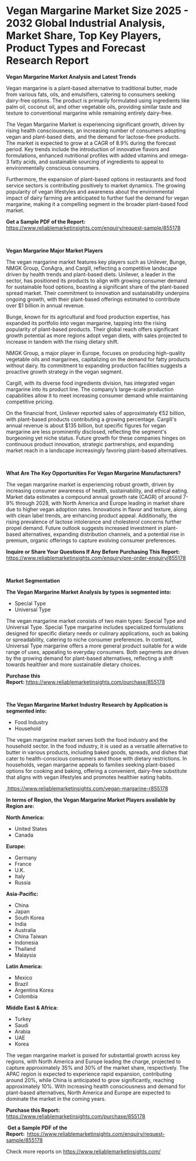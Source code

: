<p><h1>Vegan Margarine Market Size 2025 - 2032 Global Industrial Analysis, Market Share, Top Key Players, Product Types and Forecast Research Report</h1></p><p><strong>Vegan Margarine Market Analysis and Latest Trends</strong></p>
<p><p>Vegan margarine is a plant-based alternative to traditional butter, made from various fats, oils, and emulsifiers, catering to consumers seeking dairy-free options. The product is primarily formulated using ingredients like palm oil, coconut oil, and other vegetable oils, providing similar taste and texture to conventional margarine while remaining entirely dairy-free.</p><p>The Vegan Margarine Market is experiencing significant growth, driven by rising health consciousness, an increasing number of consumers adopting vegan and plant-based diets, and the demand for lactose-free products. The market is expected to grow at a CAGR of 8.9% during the forecast period. Key trends include the introduction of innovative flavors and formulations, enhanced nutritional profiles with added vitamins and omega-3 fatty acids, and sustainable sourcing of ingredients to appeal to environmentally conscious consumers.</p><p>Furthermore, the expansion of plant-based options in restaurants and food service sectors is contributing positively to market dynamics. The growing popularity of vegan lifestyles and awareness about the environmental impact of dairy farming are anticipated to further fuel the demand for vegan margarine, making it a compelling segment in the broader plant-based food market.</p></p>
<p><strong>Get a Sample PDF of the Report:&nbsp;</strong> <a href="https://www.reliablemarketinsights.com/enquiry/request-sample/855178?utm_campaign=2136&utm_medium=2&utm_source=Github&utm_content=ia&utm_term=14022025&utm_id=vegan-margarine">https://www.reliablemarketinsights.com/enquiry/request-sample/855178</a></p>
<p>&nbsp;</p>
<p><strong>Vegan Margarine Major Market Players</strong></p>
<p><p>The vegan margarine market features key players such as Unilever, Bunge, NMGK Group, ConAgra, and Cargill, reflecting a competitive landscape driven by health trends and plant-based diets. Unilever, a leader in the sector, has positioned its products to align with growing consumer demand for sustainable food options, boasting a significant share of the plant-based spread market. Their commitment to innovation and sustainability underpins ongoing growth, with their plant-based offerings estimated to contribute over $1 billion in annual revenue.</p><p>Bunge, known for its agricultural and food production expertise, has expanded its portfolio into vegan margarine, tapping into the rising popularity of plant-based products. Their global reach offers significant growth potential as more regions adopt vegan diets, with sales projected to increase in tandem with the rising dietary shift.</p><p>NMGK Group, a major player in Europe, focuses on producing high-quality vegetable oils and margarines, capitalizing on the demand for fatty products without dairy. Its commitment to expanding production facilities suggests a proactive growth strategy in the vegan segment.</p><p>Cargill, with its diverse food ingredients division, has integrated vegan margarine into its product line. The company’s large-scale production capabilities allow it to meet increasing consumer demand while maintaining competitive pricing.</p><p>On the financial front, Unilever reported sales of approximately €52 billion, with plant-based products contributing a growing percentage. Cargill's annual revenue is about $135 billion, but specific figures for vegan margarine are less prominently disclosed, reflecting the segment's burgeoning yet niche status. Future growth for these companies hinges on continuous product innovation, strategic partnerships, and expanding market reach in a landscape increasingly favoring plant-based alternatives.</p></p>
<p>&nbsp;</p>
<p><strong>What Are The Key Opportunities For Vegan Margarine Manufacturers?</strong></p>
<p><p>The vegan margarine market is experiencing robust growth, driven by increasing consumer awareness of health, sustainability, and ethical eating. Market data estimates a compound annual growth rate (CAGR) of around 7-9% through 2028, with North America and Europe leading in market share due to higher vegan adoption rates. Innovations in flavor and texture, along with clean label trends, are enhancing product appeal. Additionally, the rising prevalence of lactose intolerance and cholesterol concerns further propel demand. Future outlook suggests increased investment in plant-based alternatives, expanding distribution channels, and a potential rise in premium, organic offerings to capture evolving consumer preferences.</p></p>
<p><strong>Inquire or Share Your Questions If Any Before Purchasing This Report:</strong> <a href="https://www.reliablemarketinsights.com/enquiry/pre-order-enquiry/855178?utm_campaign=2136&utm_medium=2&utm_source=Github&utm_content=ia&utm_term=14022025&utm_id=vegan-margarine">https://www.reliablemarketinsights.com/enquiry/pre-order-enquiry/855178</a></p>
<p>&nbsp;</p>
<p><strong>Market Segmentation</strong></p>
<p><strong>The Vegan Margarine Market Analysis by types is segmented into:</strong></p>
<p><ul><li>Special Type</li><li>Universal Type</li></ul></p>
<p><p>The vegan margarine market consists of two main types: Special Type and Universal Type. Special Type margarine includes specialized formulations designed for specific dietary needs or culinary applications, such as baking or spreadability, catering to niche consumer preferences. In contrast, Universal Type margarine offers a more general product suitable for a wide range of uses, appealing to everyday consumers. Both segments are driven by the growing demand for plant-based alternatives, reflecting a shift towards healthier and more sustainable dietary choices.</p></p>
<p><strong>Purchase this Report:&nbsp;</strong><a href="https://www.reliablemarketinsights.com/purchase/855178?utm_campaign=2136&utm_medium=2&utm_source=Github&utm_content=ia&utm_term=14022025&utm_id=vegan-margarine">https://www.reliablemarketinsights.com/purchase/855178</a></p>
<p>&nbsp;</p>
<p><strong>The Vegan Margarine Market Industry Research by Application is segmented into:</strong></p>
<p><ul><li>Food Industry</li><li>Household</li></ul></p>
<p><p>The vegan margarine market serves both the food industry and the household sector. In the food industry, it is used as a versatile alternative to butter in various products, including baked goods, spreads, and dishes that cater to health-conscious consumers and those with dietary restrictions. In households, vegan margarine appeals to families seeking plant-based options for cooking and baking, offering a convenient, dairy-free substitute that aligns with vegan lifestyles and promotes healthier eating habits.</p></p>
<p><a href="https://www.reliablemarketinsights.com/vegan-margarine-r855178?utm_campaign=2136&utm_medium=2&utm_source=Github&utm_content=ia&utm_term=14022025&utm_id=vegan-margarine">&nbsp;https://www.reliablemarketinsights.com/vegan-margarine-r855178</a></p>
<p><strong>In terms of Region, the Vegan Margarine Market Players available by Region are:</strong></p>
<p>
    <p> <strong> North America: </strong>
        <ul>
            <li>United States</li>
            <li>Canada</li>
        </ul>
        </p> 
    <p> <strong> Europe: </strong>
        <ul>
            <li>Germany</li>
            <li>France</li>
            <li>U.K.</li>
            <li>Italy</li>
            <li>Russia</li>
        </ul>
        </p> 
    <p> <strong> Asia-Pacific: </strong>
        <ul>
            <li>China</li>
            <li>Japan</li>
            <li>South Korea</li>
            <li>India</li>
            <li>Australia</li>
            <li>China Taiwan</li>
            <li>Indonesia</li>
            <li>Thailand</li>
            <li>Malaysia</li>
        </ul>
        </p> 
    <p> <strong> Latin America: </strong>
        <ul>
            <li>Mexico</li>
            <li>Brazil</li>
            <li>Argentina Korea</li>
            <li>Colombia</li>
        </ul>
        </p> 
    <p> <strong> Middle East & Africa: </strong>
        <ul>
            <li>Turkey</li>
            <li>Saudi</li>
            <li>Arabia</li>
            <li>UAE</li>
            <li>Korea</li>
        </ul>
    </p>
    </p>
<p><p>The vegan margarine market is poised for substantial growth across key regions, with North America and Europe leading the charge, projected to capture approximately 35% and 30% of the market share, respectively. The APAC region is expected to experience rapid expansion, contributing around 20%, while China is anticipated to grow significantly, reaching approximately 10%. With increasing health consciousness and demand for plant-based alternatives, North America and Europe are expected to dominate the market in the coming years.</p></p>
<p><strong>Purchase this Report: </strong><a href="https://www.reliablemarketinsights.com/purchase/855178?utm_campaign=2136&utm_medium=2&utm_source=Github&utm_content=ia&utm_term=14022025&utm_id=vegan-margarine">https://www.reliablemarketinsights.com/purchase/855178</a></p>
<p>&nbsp;<strong>Get a Sample PDF of the Report:&nbsp;&nbsp;</strong><a href="https://www.reliablemarketinsights.com/enquiry/request-sample/855178?utm_campaign=2136&utm_medium=2&utm_source=Github&utm_content=ia&utm_term=14022025&utm_id=vegan-margarine">https://www.reliablemarketinsights.com/enquiry/request-sample/855178</a></p>
<p><strong></strong></p>
<p>Check more reports on <a href="https://www.reliablemarketinsights.com/?utm_campaign=2136&utm_medium=2&utm_source=Github&utm_content=ia&utm_term=14022025&utm_id=vegan-margarine">https://www.reliablemarketinsights.com/</a></p>